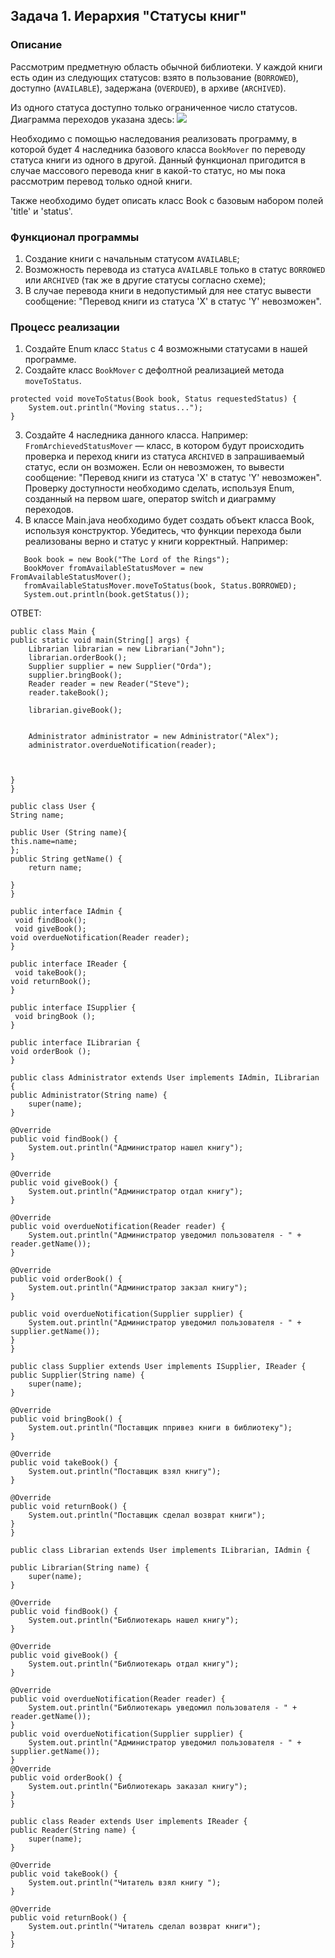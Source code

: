 ## Задача 1. Иерархия "Статусы книг"

### Описание
Рассмотрим предметную область обычной библиотеки. 
У каждой книги есть один из следующих статусов: взято в пользование (`BORROWED`), доступно (`AVAILABLE`),
задержана (`OVERDUED`), в архиве (`ARCHIVED`).

Из одного статуса доступно только ограниченное число статусов. 
Диаграмма переходов указана здесь: 
![](https://i.imgur.com/EpJ0tOb.jpg)

Необходимо с помощью наследования реализовать программу, в которой будет 4 наследника базового класса `BookMover` по переводу статуса книги из одного в другой.
Данный функционал пригодится в случае массового перевода книг в какой-то статус, но мы пока рассмотрим перевод только одной книги.

Также необходимо будет описать класс Book с базовым набором полей 'title' и 'status'.

### Функционал программы
1. Создание книги с начальным статусом `AVAILABLE`;
2. Возможноcть перевода из статуса `AVAILABLE` только в статус `BORROWED` или `ARCHIVED` (так же в другие статусы согласно схеме);
3. В случае перевода книги в недопустимый для нее статус вывести сообщение: "Перевод книги из статуса 'X' в статус 'Y' невозможен".

### Процесс реализации
1. Создайте Enum класс `Status` с 4 возможными статусами в нашей программе.
2. Создайте класс `BookMover` с дефолтной реализацией метода `moveToStatus`. 
```
protected void moveToStatus(Book book, Status requestedStatus) {
    System.out.println("Moving status...");
}
```
3. Создайте 4 наследника данного класса. 
Например: `FromArchievedStatusMover` — класс, в котором будут происходить проверка и переход книги из статуса `ARCHIVED` в запрашиваемый статус, если он возможен. Если он невозможен, то вывести сообщение: "Перевод книги из статуса 'X' в статус 'Y' невозможен".
Проверку доступности необходимо сделать, используя Enum, созданный на первом шаге, оператор switch и диаграмму переходов.
4. В классе Main.java необходимо будет создать объект класса Book, используя конструктор. Убедитесь, 
что функции перехода были реализованы верно и статус у книги корректный. Например:

```
   Book book = new Book("The Lord of the Rings");
   BookMover fromAvailableStatusMover = new FromAvailableStatusMover();
   fromAvailableStatusMover.moveToStatus(book, Status.BORROWED);
   System.out.println(book.getStatus());
```
ОТВЕТ:

    public class Main {
    public static void main(String[] args) {
        Librarian librarian = new Librarian("John");
        librarian.orderBook();
        Supplier supplier = new Supplier("Orda");
        supplier.bringBook();
        Reader reader = new Reader("Steve");
        reader.takeBook();

        librarian.giveBook();


        Administrator administrator = new Administrator("Alex");
        administrator.overdueNotification(reader);



    }
    }

    public class User {
    String name;

    public User (String name){
    this.name=name;
    };
    public String getName() {
        return name;

    }
    }

    public interface IAdmin {
     void findBook();
     void giveBook();
    void overdueNotification(Reader reader);
    }

    public interface IReader {
     void takeBook();
    void returnBook();
    }

    public interface ISupplier {
     void bringBook ();
    }

    public interface ILibrarian {
    void orderBook ();
    }

    public class Administrator extends User implements IAdmin, ILibrarian {
    public Administrator(String name) {
        super(name);
    }

    @Override
    public void findBook() {
        System.out.println("Администратор нашел книгу");
    }

    @Override
    public void giveBook() {
        System.out.println("Администратор отдал книгу");
    }

    @Override
    public void overdueNotification(Reader reader) {
        System.out.println("Администратор уведомил пользователя - " + reader.getName());
    }

    @Override
    public void orderBook() {
        System.out.println("Администратор закзал книгу");
    }

    public void overdueNotification(Supplier supplier) {
        System.out.println("Администратор уведомил пользователя - " + supplier.getName());
    }
    }

    public class Supplier extends User implements ISupplier, IReader {
    public Supplier(String name) {
        super(name);
    }

    @Override
    public void bringBook() {
        System.out.println("Поставщик ппривез книги в библиотеку");
    }

    @Override
    public void takeBook() {
        System.out.println("Поставщик взял книгу");
    }

    @Override
    public void returnBook() {
        System.out.println("Поставщик сделал возврат книги");
    }
    }

    public class Librarian extends User implements ILibrarian, IAdmin {

    public Librarian(String name) {
        super(name);
    }

    @Override
    public void findBook() {
        System.out.println("Библиотекарь нашел книгу");
    }

    @Override
    public void giveBook() {
        System.out.println("Библиотекарь отдал книгу");
    }

    @Override
    public void overdueNotification(Reader reader) {
        System.out.println("Библиотекарь уведомил пользователя - " + reader.getName());
    }
    public void overdueNotification(Supplier supplier) {
        System.out.println("Администратор уведомил пользователя - " + supplier.getName());
    }
    @Override
    public void orderBook() {
        System.out.println("Библиотекарь заказал книгу");
    }
    }

    public class Reader extends User implements IReader {
    public Reader(String name) {
        super(name);
    }

    @Override
    public void takeBook() {
        System.out.println("Читатель взял книгу ");
    }

    @Override
    public void returnBook() {
        System.out.println("Читатель сделал возврат книги");
    }
    }

